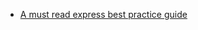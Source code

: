

- [A must read express best practice guide](https://itnext.io/production-ready-node-js-rest-apis-setup-using-typescript-postgresql-and-redis-a9525871407)
